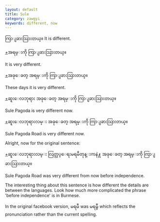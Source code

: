 ```yaml
---
layout: default
title: Sule
category: zawgyi
keywords: different, now
---
```


<p><span class='zawgyi'>ကြာျခားသြားတယ္။</span> It is different.</p>
<p class="hide-trigger"><a href='#'>+</a><span class='zawgyi'>အရမ္းကို ကြာျခားသြားတယ္။</span></p>
<p class='hide-this'>It is very different.</p>

<p class="hide-trigger"><a href='#'>+</a><span class='zawgyi'>အခုေခတ္ အရမ္းကို ကြာျခားသြားတယ္။</span></p>
<p class='hide-this'>These days it is very different.</p>

<p class="hide-trigger"><a href='#'>+</a><span class='zawgyi'>ဆူးေလဘုရား အခုေခတ္ အရမ္းကို ကြာျခားသြားတယ္။</span></p>
<p class='hide-this'>Sule Pagoda is very different now.</p>

<p class="hide-trigger"><a href='#'>+</a><span class='zawgyi'>ဆူးေလဘုရားလမ္း အခုေခတ္ အရမ္းကို ကြာျခားသြားတယ္။</span></p>
<p class='hide-this'>Sule Pagoda Road is very different now.</p>

<p>Alright, now for the original sentence:</p>
<p class="hide-trigger"><a href='#'>+</a><span class='zawgyi'>ဆူးေလဘုရားလမ္း လြတ္လပ္ေရးမရမီတုန္းကနဲ႔ အခုေခတ္ အရမ္းကို ကြာျခားသြားတယ္။</span></p>
<p class='hide-this'>Sule Pagoda Road was very different from now before independence.</p>

<p>The interesting thing about this sentence is how different the details are between the languages. Look how much more complicated the phrase 'before independence' is in Burmese.</p>
<p>In the original facebook version, <span class='zawgyi'>မရမီ</span> was <span class='zawgyi'>မရမွီ</span> which reflects the pronunciation rather than the current spelling.</p>
